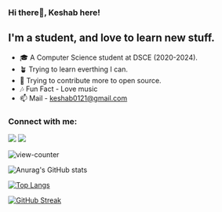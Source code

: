 ### Hi there🙋, Keshab here!


## I'm a student, and love to learn new stuff.
- 🎓 A Computer Science student at DSCE (2020-2024).
- 🪴 Trying to learn everthing I can.
- 🥅 Trying to contribute more to open source.
- 🎶 Fun Fact - Love music
- 📫 Mail - keshab0121@gmail.com

### Connect with me:
[<img src="https://img.icons8.com/fluency/48/000000/linkedin.png"/>](https://www.linkedin.com/in/keshab-kataruka-3a3060207/)
[<img src="https://img.icons8.com/fluency/48/000000/instagram-new.png"/>](https://www.instagram.com/_keshabbb_/)

![view-counter](https://komarev.com/ghpvc/?username=Keshab0100&theme=radical)

![Anurag's GitHub stats](https://github-readme-stats-keshab0100.vercel.app/api?username=Keshab0100&show_icons=true&theme=radical)

[![Top Langs](https://github-readme-stats-keshab0100.vercel.app//api/top-langs/?username=Keshab0100&layout=compact&theme=radical)](https://github.com/Keshab0100/Github_readme_stats)

[![GitHub Streak](https://github-readme-streak-stats.herokuapp.com/?user=Keshab0100&theme=radical)](https://git.io/streak-stats)
